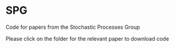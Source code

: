 # SPG
Code for papers from the Stochastic Processes Group

Please click on the folder for the relevant paper to download code
